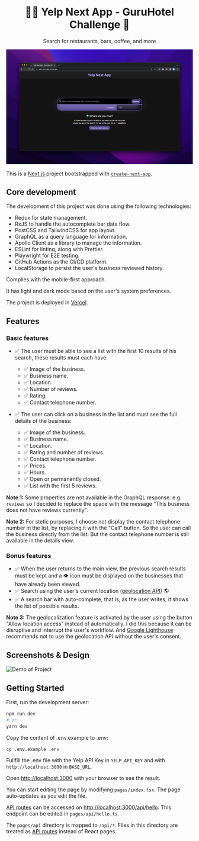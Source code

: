 <p align="center">
  <h1 align="center">🧑‍💻 Yelp Next App - GuruHotel Challenge 📍</h1>
</p>

<p align="center">
  Search for restaurants, bars, coffee, and more
</p>

![Demo of Project](./.github/images/screenshot.png)

This is a [Next.js](https://nextjs.org/) project bootstrapped with [`create-next-app`](https://github.com/vercel/next.js/tree/canary/packages/create-next-app).

## Core development

The development of this project was done using the following technologies:

- Redux for state management.
- RxJS to handle the autocomplete bar data flow.
- PostCSS and TailwindCSS for app layout.
- GraphQL as a query language for information.
- Apollo Client as a library to manage the information.
- ESLint for linting, along with Prettier.
- Playwright for E2E testing.
- GitHub Actions as the CI/CD platform.
- LocalStorage to persist the user's business reviewed history.

Complies with the mobile-first approach.

It has light and dark mode based on the user's system preferences.

The project is deployed in [Vercel](https://vercel.com/).

## Features

### Basic features

- ✅ The user must be able to see a list with the first 10 results of his search, these results must each have:

  - ✅ Image of the business.
  - ✅ Business name.
  - ✅ Location.
  - ✅ Number of reviews.
  - ✅ Rating.
  - ✅ Contact telephone number.

- ✅ The user can click on a business in the list and must see the full details of the business:

  - ✅ Image of the business.
  - ✅ Business name.
  - ✅ Location.
  - ✅ Rating and number of reviews.
  - ✅ Contact telephone number.
  - ✅ Prices.
  - ✅ Hours.
  - ✅ Open or permanently closed.
  - ✅ List with the first 5 reviews.

**Note 1:** Some properties are not available in the GraphQL response. e.g. `reviews` so I decided to replace the space with the message "This business does not have reviews currently".

**Note 2:** For stetic purposes, I choose not display the contact telephone number in the list, by replacing it with the "Call" button. So the user can call the business directly from the list. But the contact telephone number is still available in the details view.

### Bonus features

- ✅ When the user returns to the main view, the previous search results must be kept and a 👁️ icon must be displayed on the businesses that have already been viewed.
- ✅ Search using the user's current location ([geolocation API](https://developer.mozilla.org/es/docs/Web/API/Geolocation_API)) 🌎
- ✅ A search bar with auto-complete, that is, as the user writes, it shows the list of possible results.

**Note 3:** The geolocalization feature is activated by the user using the button "Allow location access" instead of automatically. I did this because it can be disruptive and interrupt the user's workflow. And [Google Lighthouse](https://developer.chrome.com/docs/lighthouse/overview/) recommends not to use the geolocation API without the user's consent.

## Screenshots & Design




![Demo of Project](./.github/images/search-results.png)

## Getting Started

First, run the development server:

```bash
npm run dev
# or
yarn dev
```

Copy the content of .env.example to .env:

```bash
cp .env.example .env
```

Fullfill the .env file with the Yelp API Key in `YELP_API_KEY` and with `http://localhost:3000` in `BASE_URL`.

Open [http://localhost:3000](http://localhost:3000) with your browser to see the result.

You can start editing the page by modifying `pages/index.tsx`. The page auto-updates as you edit the file.

[API routes](https://nextjs.org/docs/api-routes/introduction) can be accessed on [http://localhost:3000/api/hello](http://localhost:3000/api/hello). This endpoint can be edited in `pages/api/hello.ts`.

The `pages/api` directory is mapped to `/api/*`. Files in this directory are treated as [API routes](https://nextjs.org/docs/api-routes/introduction) instead of React pages.
